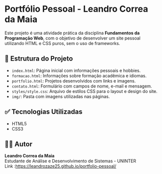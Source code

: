 # Portfólio Pessoal - Leandro Correa da Maia

Este projeto é uma atividade prática da disciplina **Fundamentos da Programação Web**, com o objetivo de desenvolver um site pessoal utilizando HTML e CSS puros, sem o uso de frameworks.

## 📁 Estrutura do Projeto

- `index.html`: Página inicial com informações pessoais e hobbies.
- `formacao.html`: Informações sobre formação acadêmica e idiomas.
- `portfolio.html`: Projetos desenvolvidos com links e imagens.
- `contato.html`: Formulário com campos de nome, e-mail e mensagem.
- `styles/style.css`: Arquivo de estilos CSS para o layout e design do site.
- `img/`: Pasta com imagens utilizadas nas páginas.

## ✅ Tecnologias Utilizadas

- HTML5
- CSS3


## 👨‍💻 Autor

**Leandro Correa da Maia**  
Estudante de Análise e Desenvolvimento de Sistemas - UNINTER  
Link :https://leandrozaze25.github.io/portfolio-pessoal/
